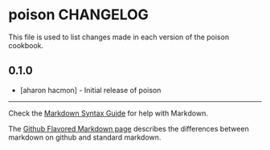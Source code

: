 poison CHANGELOG
=====================

This file is used to list changes made in each version of the poison cookbook.

0.1.0
-----
- [aharon hacmon] - Initial release of poison

- - -
Check the [Markdown Syntax Guide](http://daringfireball.net/projects/markdown/syntax) for help with Markdown.

The [Github Flavored Markdown page](http://github.github.com/github-flavored-markdown/) describes the differences between markdown on github and standard markdown.
